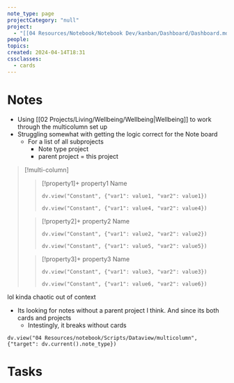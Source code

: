 ```yaml
---
note_type: page
projectCategory: "null"
project:
  - "[[04 Resources/Notebook/Notebook Dev/kanban/Dashboard/Dashboard.md|Dashboard]]"
people: 
topics: 
created: 2024-04-14T18:31
cssclasses:
  - cards
---
```

# Notes
- Using [[02 Projects/Living/Wellbeing/Wellbeing|Wellbeing]] to work through the multicolumn set up
- Struggling somewhat with getting the logic correct for the Note board
	- For a list of all subprojects
		- Note type project
		- parent project = this project

> [!multi-column]
> > [!property1]+ property1 Name
> > ```
> > dv.view("Constant", {"var1": value1, "var2": value1})
> > ```
> > ```
> > dv.view("Constant", {"var1": value4, "var2": value4})
> > ```
>
> > [!property2]+ property2 Name
> > ```
> > dv.view("Constant", {"var1": value2, "var2": value2})
> > ```
> > ```
> > dv.view("Constant", {"var1": value5, "var2": value5})
> > ```
>
> > [!property3]+ property3 Name
> > ```
> > dv.view("Constant", {"var1": value3, "var2": value3})
> > ```
> > ```
> > dv.view("Constant", {"var1": value6, "var2": value6})
> > ```
>

lol kinda chaotic out of context
- Its looking for notes without a parent project I think. And since its both cards and projects
	- Intestingly, it breaks without cards
``` 
dv.view("04 Resources/notebook/Scripts/Dataview/multicolumn", {"target": dv.current().note_type})
```

# Tasks
